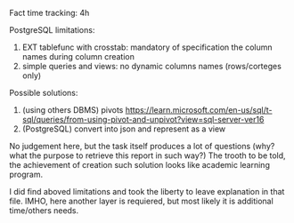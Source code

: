Fact time tracking: 4h

PostgreSQL limitations:
1) EXT tablefunc with crosstab:
mandatory of specification the column names during column creation
2) simple queries and views: no dynamic columns names (rows/corteges only)

Possible solutions:
1) (using others DBMS) pivots https://learn.microsoft.com/en-us/sql/t-sql/queries/from-using-pivot-and-unpivot?view=sql-server-ver16
2) (PostgreSQL) convert into json and represent as a view

No judgement here, but the task itself produces a lot of questions (why? what the purpose to retrieve this report in such way?)
The trooth to be told, the achievement of creation such solution looks like academic learning program.

I did find aboved limitations and took the liberty to leave explanation in that file.
IMHO, here another layer is requiered, but most likely it is additional time/others needs.
